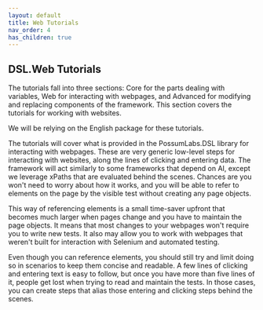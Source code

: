 ```yaml
---
layout: default
title: Web Tutorials
nav_order: 4
has_children: true
---
```


## DSL.Web Tutorials

The tutorials fall into three sections: Core for the parts dealing with variables, Web for interacting with webpages, and Advanced for modifying and replacing components of the framework. This section covers the tutorials for working with websites.

We will be relying on the English package for these tutorials. 

The tutorials will cover what is provided in the PossumLabs.DSL library for interacting with webpages. These are very generic low-level steps for interacting with websites, along the lines of clicking and entering data. The framework will act similarly to some frameworks that depend on AI, except we leverage xPaths that are evaluated behind the scenes. Chances are you won't need to worry about how it works, and you will be able to refer to elements on the page by the visible test without creating any page objects.

This way of referencing elements is a small time-saver upfront that becomes much larger when pages change and you have to maintain the page objects. It means that most changes to your webpages won't require you to write new tests. It also may allow you to work with webpages that weren't built for interaction with Selenium and automated testing. 

Even though you can reference elements, you should still try and limit doing so in scenarios to keep them concise and readable. A few lines of clicking and entering text is easy to follow, but once you have more than five lines of it, people get lost when trying to read and maintain the tests. In those cases, you can create steps that alias those entering and clicking steps behind the scenes.   

<feedback>
